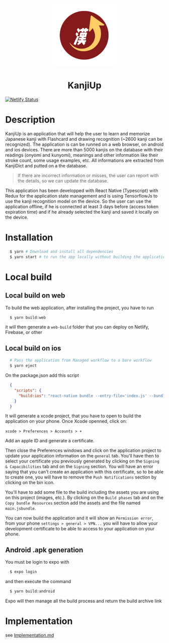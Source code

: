 <p align="center">
  <a href="https://kanjiup.alexandre-em.fr" target="blank">
    <img src="./assets/adaptive-icon.png" width="200" alt="KanjiUp Logo" />
  </a>
</p>
<h1 align="center">KanjiUp</h1>

[![Netlify Status](https://api.netlify.com/api/v1/badges/7546e544-6733-4666-b116-97fd9a197f33/deploy-status?branch=main)](https://app.netlify.com/sites/luxury-taffy-de0aa3/deploys)

# Description
KanjiUp is an application that will help the user to learn and memorize Japanese kanji with Flashcard and drawing recognition (~2600 kanji can be recognized).
The application is can be runned on a web browser, on android and ios devices.
There are more than 5000 kanjis on the database with their readings (onyomi and kunyomi), meanings and other information like their stroke count, some usage examples, etc.
All informations are extracted from KanjiDict and putted on a the database.

> If there are incorrect information or misses, the user can report with the details, so we can update the database.

This application has been developped with React Native (Typescript) with Redux for the application state management and is using TensorflowJs to use the kanji recognition model on the device.
So the user can use the application offline, if he is connected at least 3 days before (access token expiration time) and if he already selected the kanji and saved it locally on the device.

# Installation
```sh
  $ yarn # Download and install all dependencies
  $ yarn start # to run the app locally without building the application
```

# Local build
## Local build on web
To build the web application, after installing the project, you have to run
```sh
  $ yarn build:web
```
it will then generate a `web-build` folder that you can deploy on Netlify, Firebase, or other

## Local build on ios

```sh
  # Pass the application from Managed workflow to a bare workflow
  $ yarn eject
```

On the package.json add this script
```json
  {
    "scripts": {
      "build:ios": "react-native bundle --entry-file='index.js' --bundle-output='./ios/main.jsbundle' --dev=false --assets-dest='ios' --platform='ios'",
    } 
  }
```
It will generate a xcode project, that you have to open to build the application on your phone. Once Xcode openned, click on:

`xcode > Preferences > Accounts > +`

Add an apple ID and generate a certificate.

Then close the Preferences windows and click on the application project to update your application information on the `general` tab.
You'll have then to select your certificate you previously generated by clicking on the `Signing & Capacibilities` tab and on the `Signing` section. You will have an error saying that you can't create an application with this certificate, so to be able to create one, you will have to remove the `Push Notifications` section by clicking on the bin icon.

You'll have to add some file to the build including the assets you are using on this project (images, etc.). By clicking on the `Build phases` tab and on the `Copy bundle Resources` section add the assets and the file named `main.jsbundle`.

You can now build the application and it will show an `Permission error`, from your phone `settings > general > VPN...` you will have to allow your development certificate to be able to access to your application on your phone.

## Android .apk generation
You must be login to expo with
```sh
  $ expo login
```
and then execute the command
```sh
  $ yarn build:android
```
Expo will then manage all the build process and return the build archive link

# Implementation
see [Implementation.md](./doc/Implementation.md)
